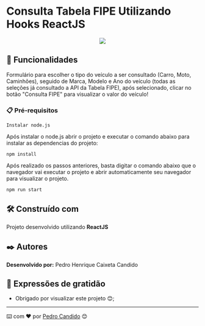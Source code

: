 # Consulta Tabela FIPE Utilizando Hooks ReactJS

<div align="center">
	<img src="./public/logo192.png" />
</div>

## 🚀 Funcionalidades

Formulário para escolher o tipo do veículo a ser consultado (Carro, Moto, Caminhões), seguido de Marca, Modelo e Ano do veículo (todas as seleções já consultado a API da Tabela FIPE), após selecionado, clicar no botão "Consulta FIPE" para visualizar o valor do veículo!

### 📋 Pré-requisitos

```
Instalar node.js
```
Após instalar o node.js abrir o projeto e executar o comando abaixo para instalar as dependencias do projeto:
```
npm install
```
Após realizado os passos anteriores, basta digitar o comando abaixo que o navegador vai executar o projeto e abrir automaticamente seu navegador para visualizar o projeto.
```
npm run start
```

## 🛠️ Construído com

Projeto desenvolvido utilizando **ReactJS**

## ✒️ Autores

**Desenvolvido por:** Pedro Henrique Caixeta Candido

## 🎁 Expressões de gratidão

* Obrigado por visualizar este projeto 😊;

  
---
⌨️ com ❤️ por [Pedro Candido](https://github.com/pedrohcandido) 😊
